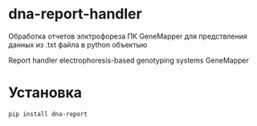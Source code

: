 # dna-report-handler
Обработка отчетов элктрофореза ПК GeneMapper для предствления данных из .txt файла в python объектыю

Report handler electrophoresis-based genotyping systems GeneMapper


# Установка
`pip install dna-report`

